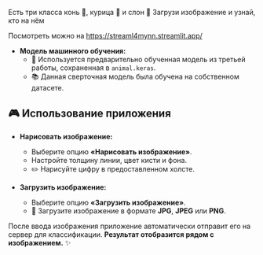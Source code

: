 Есть три класса конь 🐎, курица 🐔 и слон 🐘
Загрузи изображение и узнай, кто на нём

Посмотреть можно на https://streaml4mynn.streamlit.app/

- **Модель машинного обучения:**
  - 🤖 Используется предварительно обученная модель из третьей работы, сохраненная в `animal.keras`.
  - 📚 Данная сверточная модель была обучена на собственном датасете.

 ## 🎮 Использование приложения

- **Нарисовать изображение:**
  - Выберите опцию **«Нарисовать изображение»**.
  - Настройте толщину линии, цвет кисти и фона.
  - ✏️ Нарисуйте цифру в предоставленном холсте.

- **Загрузить изображение:**
  - Выберите опцию **«Загрузить изображение»**.
  - 📂 Загрузите изображение в формате **JPG**, **JPEG** или **PNG**.

После ввода изображения приложение автоматически отправит его на сервер для классификации. **Результат отобразится рядом с изображением.** ✨